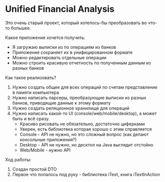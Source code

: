 # Unified Financial Analysis

Это очень старый проект, который хотелось-бы преобразовать во что-то большее.

Какое приложение хочется получить:
* Я загружаю выписки из по операциям из банков
* Приложение сохраняет их в унифицированном формате
* Можно редактировать отдельные операции
* Можно строить красивую отчетность по полученным данным из разных банков

Как такое реализовать?

1. Нужно создать общее для всех операций по счетам представление в памяти компьютера
2. Нужно написать парсеры, преобразующие выписки из разных банков, приводящие данные к этому формату
3. Нужно создать реляционное хранилище для операций
4. Нужно написать какой-то UI (console/web/mobile/desktop), а может быть и всё сразу.
    * Красиво рисовать не обязательно, достаточно циферками
    * Уверен, есть библиотека которая хорошо с этим справляется
    * Console - API не нужно, но это сложный вопрос (как делают консольные приложения?)
    * Desktop - API не нужно, но десктоп на Java выглядит отстойно
    * Web/Mobile - нужно API

Ход работы:

1. Создан простой DTO
2. Первое что попалось под руку - библиотека iText, книга iTextInAction